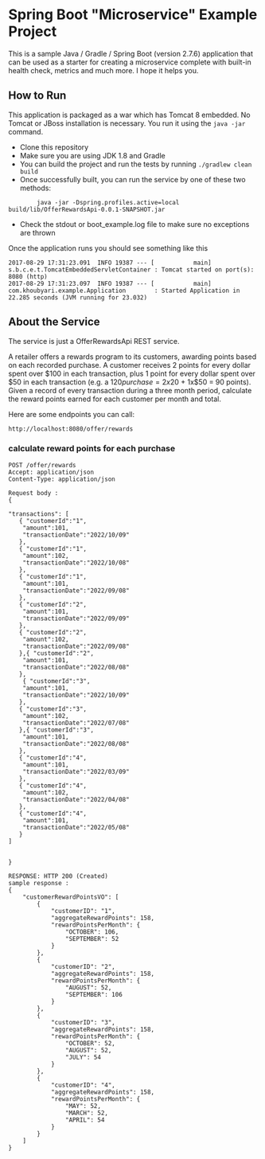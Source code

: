 # Spring Boot "Microservice" Example Project

This is a sample Java / Gradle / Spring Boot (version 2.7.6) application that can be used as a starter for creating a microservice complete with built-in health check, metrics and much more. I hope it helps you.

## How to Run 

This application is packaged as a war which has Tomcat 8 embedded. No Tomcat or JBoss installation is necessary. You run it using the ```java -jar``` command.

* Clone this repository 
* Make sure you are using JDK 1.8 and Gradle 
* You can build the project and run the tests by running ```./gradlew clean build```
* Once successfully built, you can run the service by one of these two methods:
```
        java -jar -Dspring.profiles.active=local build/lib/OfferRewardsApi-0.0.1-SNAPSHOT.jar

```
* Check the stdout or boot_example.log file to make sure no exceptions are thrown

Once the application runs you should see something like this

```
2017-08-29 17:31:23.091  INFO 19387 --- [           main] s.b.c.e.t.TomcatEmbeddedServletContainer : Tomcat started on port(s): 8080 (http)
2017-08-29 17:31:23.097  INFO 19387 --- [           main] com.khoubyari.example.Application        : Started Application in 22.285 seconds (JVM running for 23.032)
```

## About the Service

The service is just a OfferRewardsApi REST service. 

A retailer offers a rewards program to its customers, awarding points based on each recorded purchase.
A customer receives 2 points for every dollar spent over $100 in each transaction, plus 1 point for every dollar
spent over $50 in each transaction
(e.g. a $120 purchase = 2x$20 + 1x$50 = 90 points).
Given a record of every transaction during a three month period, calculate the reward points earned for each
customer per month and total.

Here are some endpoints you can call:

```
http://localhost:8080/offer/rewards

```

### calculate reward points for each purchase

```
POST /offer/rewards
Accept: application/json
Content-Type: application/json

Request body :
{
   
"transactions": [
   { "customerId":"1",
    "amount":101,
    "transactionDate":"2022/10/09"
   },
   { "customerId":"1",
    "amount":102,
    "transactionDate":"2022/10/08"
   },
   { "customerId":"1",
    "amount":101,
    "transactionDate":"2022/09/08"
   },
   { "customerId":"2",
    "amount":101,
    "transactionDate":"2022/09/09"
   },
   { "customerId":"2",
    "amount":102,
    "transactionDate":"2022/09/08"
   },{ "customerId":"2",
    "amount":101,
    "transactionDate":"2022/08/08"
   },
    { "customerId":"3",
    "amount":101,
    "transactionDate":"2022/10/09"
   },
   { "customerId":"3",
    "amount":102,
    "transactionDate":"2022/07/08"
   },{ "customerId":"3",
    "amount":101,
    "transactionDate":"2022/08/08"
   },
   { "customerId":"4",
    "amount":101,
    "transactionDate":"2022/03/09"
   },
   { "customerId":"4",
    "amount":102,
    "transactionDate":"2022/04/08"
   },
   { "customerId":"4",
    "amount":101,
    "transactionDate":"2022/05/08"
   }
]


}

RESPONSE: HTTP 200 (Created)
sample response :
{
    "customerRewardPointsVO": [
        {
            "customerID": "1",
            "aggregateRewardPoints": 158,
            "rewardPointsPerMonth": {
                "OCTOBER": 106,
                "SEPTEMBER": 52
            }
        },
        {
            "customerID": "2",
            "aggregateRewardPoints": 158,
            "rewardPointsPerMonth": {
                "AUGUST": 52,
                "SEPTEMBER": 106
            }
        },
        {
            "customerID": "3",
            "aggregateRewardPoints": 158,
            "rewardPointsPerMonth": {
                "OCTOBER": 52,
                "AUGUST": 52,
                "JULY": 54
            }
        },
        {
            "customerID": "4",
            "aggregateRewardPoints": 158,
            "rewardPointsPerMonth": {
                "MAY": 52,
                "MARCH": 52,
                "APRIL": 54
            }
        }
    ]
}
```



